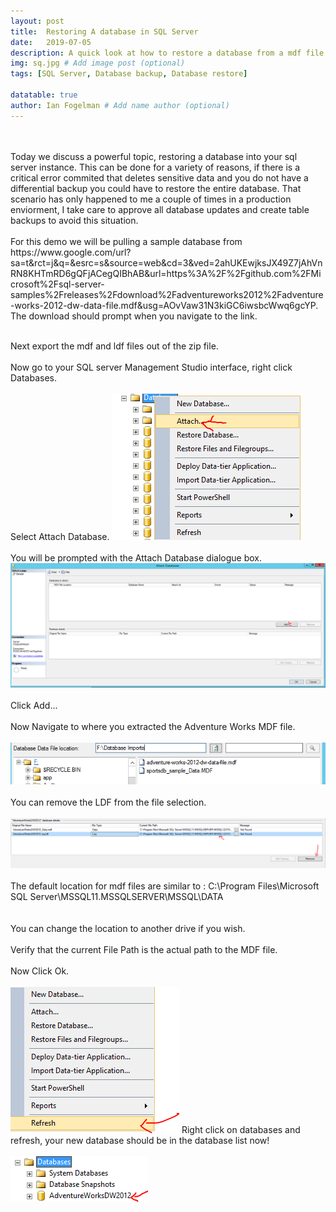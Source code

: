 ```yaml
---
layout: post
title:  Restoring A database in SQL Server
date:   2019-07-05
description: A quick look at how to restore a database from a mdf file. # Add post description (optional)
img: sq.jpg # Add image post (optional)
tags: [SQL Server, Database backup, Database restore]

datatable: true
author: Ian Fogelman # Add name author (optional)
---
```

<br>
<br>
Today we discuss a powerful topic, restoring a database into your sql server instance.
This can be done for a variety of reasons, if there is a critical error commited that deletes sensitive data and you do not have a differential backup you could have to restore the entire database.
That scenario has only happened to me a couple of times in a production enviorment, I take care to approve all database updates and create table backups to avoid this situation.
<br>
<br>
For this demo we will be pulling a sample database from https://www.google.com/url?sa=t&rct=j&q=&esrc=s&source=web&cd=3&ved=2ahUKEwjksJX49Z7jAhVnRN8KHTmRD6gQFjACegQIBhAB&url=https%3A%2F%2Fgithub.com%2FMicrosoft%2Fsql-server-samples%2Freleases%2Fdownload%2Fadventureworks2012%2Fadventure-works-2012-dw-data-file.mdf&usg=AOvVaw31N3kiGC6iwsbcWwq6gcYP.
The download should prompt when you navigate to the link.

<br>
<br>

Next export the mdf and ldf files out of the zip file.
<br>
<br>
Now go to your SQL server Management Studio interface, right click Databases.
<br>
<br>
Select Attach Database.
![](/assets/img/Restore1.PNG)
<br>
<br>
You will be prompted with the Attach Database dialogue box.
![](/assets/img/Restore2.PNG)
<br>
<br>
Click Add... 
<br>
<br>
Now Navigate to where you extracted the Adventure Works MDF file.
<br>
<br>
![](/assets/img/Restore3.PNG)
<br>
<br>
You can remove the LDF from the file selection.
<br>
<br>
![](/assets/img/Restore4.PNG)
<br>
<br>
The default location for mdf files are similar to :
C:\Program Files\Microsoft SQL Server\MSSQL11.MSSQLSERVER\MSSQL\DATA\
<br>
<br>
You can change the location to another drive if you wish.
<br>
<br>
Verify that the current File Path is the actual path to the MDF file.
<br>
<br>
Now Click Ok.
<br>
<br>
![](/assets/img/Restore5.PNG)
Right click on databases and refresh, your new database should be in the database list now!
<br>
<br>
![](/assets/img/Restore6.PNG)

